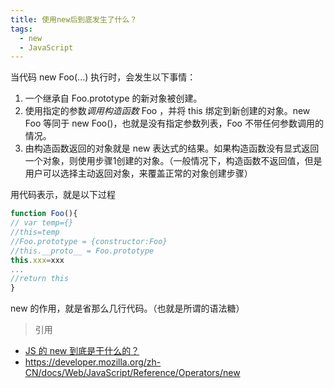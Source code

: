 ```yaml
---
title: 使用new后到底发生了什么？
tags:
  - new
  - JavaScript
---
```


当代码 new Foo(...) 执行时，会发生以下事情：

1. 一个继承自 Foo.prototype 的新对象被创建。
2. 使用指定的参数*调用构造函数* Foo ，并将 this 绑定到新创建的对象。new Foo 等同于 new Foo()，也就是没有指定参数列表，Foo 不带任何参数调用的情况。
3. 由构造函数返回的对象就是 new 表达式的结果。如果构造函数没有显式返回一个对象，则使用步骤1创建的对象。（一般情况下，构造函数不返回值，但是用户可以选择主动返回对象，来覆盖正常的对象创建步骤）

用代码表示，就是以下过程
```javascript
function Foo(){
// var temp={}
//this=temp
//Foo.prototype = {constructor:Foo}
//this.__proto__ = Foo.prototype
this.xxx=xxx
...
//return this
}
```
new 的作用，就是省那么几行代码。（也就是所谓的语法糖）











> 引用
  - [JS 的 new 到底是干什么的？](https://zhuanlan.zhihu.com/p/23987456)
  - https://developer.mozilla.org/zh-CN/docs/Web/JavaScript/Reference/Operators/new